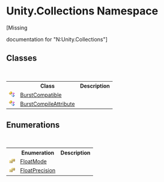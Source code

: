 # Unity.Collections Namespace
 

\[Missing <summary> documentation for "N:Unity.Collections"\]


## Classes
&nbsp;<table><tr><th></th><th>Class</th><th>Description</th></tr><tr><td>![Public class](media/pubclass.gif "Public class")</td><td><a href="T_Unity_Collections_BurstCompatible">BurstCompatible</a></td><td /></tr><tr><td>![Public class](media/pubclass.gif "Public class")</td><td><a href="T_Unity_Collections_BurstCompileAttribute">BurstCompileAttribute</a></td><td /></tr></table>

## Enumerations
&nbsp;<table><tr><th></th><th>Enumeration</th><th>Description</th></tr><tr><td>![Public enumeration](media/pubenumeration.gif "Public enumeration")</td><td><a href="T_Unity_Collections_FloatMode">FloatMode</a></td><td /></tr><tr><td>![Public enumeration](media/pubenumeration.gif "Public enumeration")</td><td><a href="T_Unity_Collections_FloatPrecision">FloatPrecision</a></td><td /></tr></table>&nbsp;
